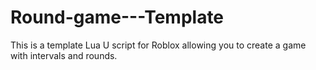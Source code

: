 # Round-game---Template
This is a template Lua U script for Roblox allowing you to create a game with intervals and rounds.
